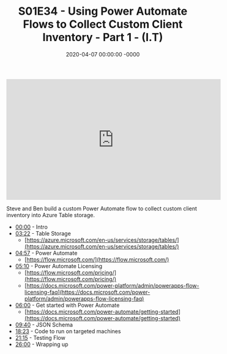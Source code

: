 ﻿---
layout: post
title: "S01E34 - Using Power Automate Flows to Collect Custom Client Inventory - Part 1 - (I.T)"
date: 2020-04-07 00:00:00 -0000
categories:
---

<iframe loading="lazy" width="560" height="315" src="https://www.youtube.com/embed/MVyGn35zoT4" title="YouTube video player" frameborder="0" allow="accelerometer; autoplay; clipboard-write; encrypted-media; gyroscope; picture-in-picture" allowfullscreen></iframe>

Steve and Ben build a custom Power Automate flow to collect custom client inventory into Azure Table storage.

- [00:00](https://www.youtube.com/watch?v=MVyGn35zoT4&t=0s) - Intro
- [03:22](https://www.youtube.com/watch?v=MVyGn35zoT4&t=202s) - Table Storage
   - [https://azure.microsoft.com/en-us/services/storage/tables/](https://azure.microsoft.com/en-us/services/storage/tables/)
- [04:57](https://www.youtube.com/watch?v=MVyGn35zoT4&t=297s) - Power Automate
   - [https://flow.microsoft.com/](https://flow.microsoft.com/)
- [05:10](https://www.youtube.com/watch?v=MVyGn35zoT4&t=310s) - Power Automate Licensing
   - [https://flow.microsoft.com/pricing/](https://flow.microsoft.com/pricing/)
   - [https://docs.microsoft.com/power-platform/admin/powerapps-flow-licensing-faq](https://docs.microsoft.com/power-platform/admin/powerapps-flow-licensing-faq)
- [06:00](https://www.youtube.com/watch?v=MVyGn35zoT4&t=360s) - Get started with Power Automate
   - [https://docs.microsoft.com/power-automate/getting-started](https://docs.microsoft.com/power-automate/getting-started)
- [09:40](https://www.youtube.com/watch?v=MVyGn35zoT4&t=580s) - JSON Schema
- [18:23](https://www.youtube.com/watch?v=MVyGn35zoT4&t=1103s) - Code to run on targeted machines
- [21:15](https://www.youtube.com/watch?v=MVyGn35zoT4&t=1275s) - Testing Flow
- [26:00](https://www.youtube.com/watch?v=MVyGn35zoT4&t=1560s) - Wrapping up

